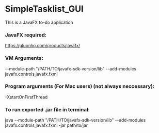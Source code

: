 # SimpleTasklist_GUI
This is a JavaFX to-do application

### JavaFX required:
https://gluonhq.com/products/javafx/

### VM Arguments:
--module-path "/PATH/TO/javafx-sdk-version/lib" --add-modules javafx.controls,javafx.fxml

### Program arguments (For Mac users) (not always neccessary): 
-XstartOnFirstThread

### To run exported .jar file in terminal:
java --module-path "/PATH/TO/javafx-sdk-version/lib" --add-modules javafx.controls,javafx.fxml -jar path/to/jar
